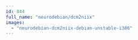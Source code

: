 ```yaml
---
id: 844
full_name: "neurodebian/dcm2niix"
images: 
  - "neurodebian-dcm2niix-debian-unstable-i386"
---
```

